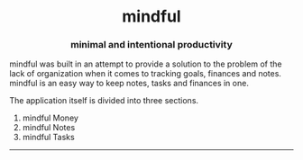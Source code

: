 <h1 align="center">mindful</h1>

<h3 align="center">minimal and intentional productivity</h3>


mindful was built in an attempt to provide a solution to the problem of the lack of organization when it comes to tracking goals, finances and notes. mindful is an easy way to keep notes, tasks and finances in one.

The application itself is divided into three sections.

1. mindful Money
2. mindful Notes
3. mindful Tasks

<hr>

